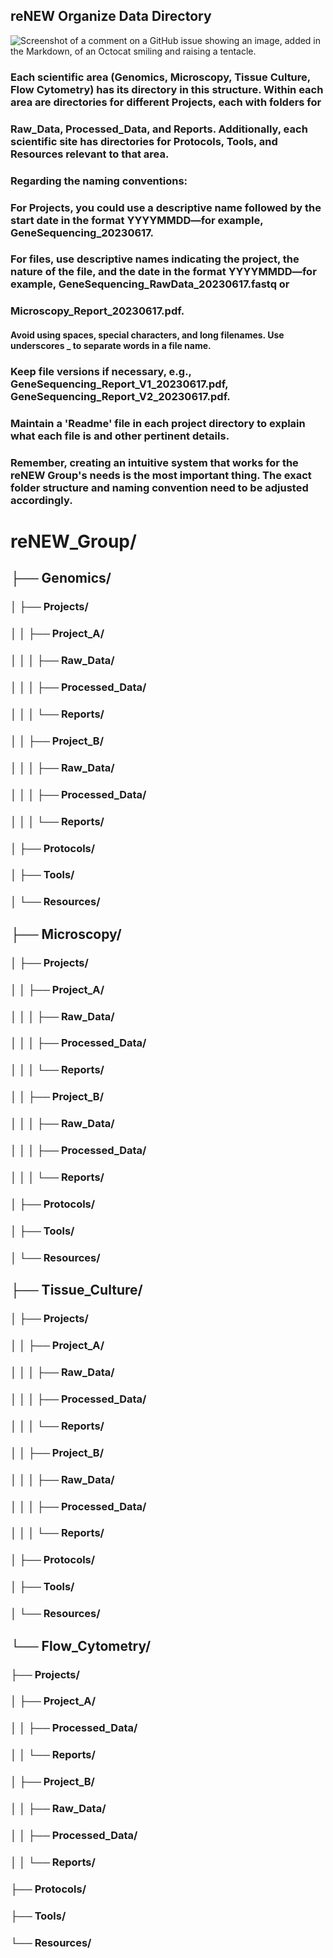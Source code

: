 ## reNEW Organize Data Directory

![Screenshot of a comment on a GitHub issue showing an image, added in the Markdown, of an Octocat smiling and raising a tentacle.](https://data-champions.renew-platforms.dk/renew-data-champions/rdm-infographic-series/research-data-life-cycle)

### Each scientific area (Genomics, Microscopy, Tissue Culture, Flow Cytometry) has its directory in this structure. Within each area are directories for different Projects, each with folders for 
### Raw_Data, Processed_Data, and Reports. Additionally, each scientific site has directories for Protocols, Tools, and Resources relevant to that area.

### Regarding the naming conventions:

### For Projects, you could use a descriptive name followed by the start date in the format YYYYMMDD—for example, GeneSequencing_20230617.

### For files, use descriptive names indicating the project, the nature of the file, and the date in the format YYYYMMDD—for example, GeneSequencing_RawData_20230617.fastq or 
### Microscopy_Report_20230617.pdf.

#### Avoid using spaces, special characters, and long filenames. Use underscores _ to separate words in a file name.

### Keep file versions if necessary, e.g., GeneSequencing_Report_V1_20230617.pdf, GeneSequencing_Report_V2_20230617.pdf.

### Maintain a 'Readme' file in each project directory to explain what each file is and other pertinent details.

### Remember, creating an intuitive system that works for the reNEW Group's needs is the most important thing. The exact folder structure and naming convention need to be adjusted accordingly.


# reNEW_Group/                                     
##   ├── Genomics/
### │   ├── Projects/
### │   │   ├── Project_A/
### │   │   │   ├── Raw_Data/
### │   │   │   ├── Processed_Data/
### │   │   │   └── Reports/
### │   │   ├── Project_B/
### │   │   │   ├── Raw_Data/
### │   │   │   ├── Processed_Data/
### │   │   │   └── Reports/
### │   ├── Protocols/
### │   ├── Tools/
### │   └── Resources/
##   ├── Microscopy/
### │   ├── Projects/
### │   │   ├── Project_A/
### │   │   │   ├── Raw_Data/
### │   │   │   ├── Processed_Data/
### │   │   │   └── Reports/
### │   │   ├── Project_B/
### │   │   │   ├── Raw_Data/
### │   │   │   ├── Processed_Data/
### │   │   │   └── Reports/
### │   ├── Protocols/
### │   ├── Tools/
### │   └── Resources/
##   ├── Tissue_Culture/
### │   ├── Projects/
### │   │   ├── Project_A/
### │   │   │   ├── Raw_Data/
### │   │   │   ├── Processed_Data/
### │   │   │   └── Reports/
### │   │   ├── Project_B/
### │   │   │   ├── Raw_Data/
### │   │   │   ├── Processed_Data/
### │   │   │   └── Reports/
### │   ├── Protocols/
### │   ├── Tools/
### │   └── Resources/
##   └── Flow_Cytometry/
###  ├── Projects/
###  │   ├── Project_A/
###  │   │   ├── Processed_Data/
###  │   │   └── Reports/
###  │   ├── Project_B/
###  │   │   ├── Raw_Data/
###  │   │   ├── Processed_Data/
###  │   │   └── Reports/
###  ├── Protocols/
###  ├── Tools/
###  └── Resources/
